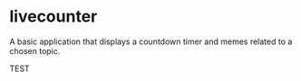 # livecounter
A basic application that displays a countdown timer and memes related to a chosen topic.

TEST